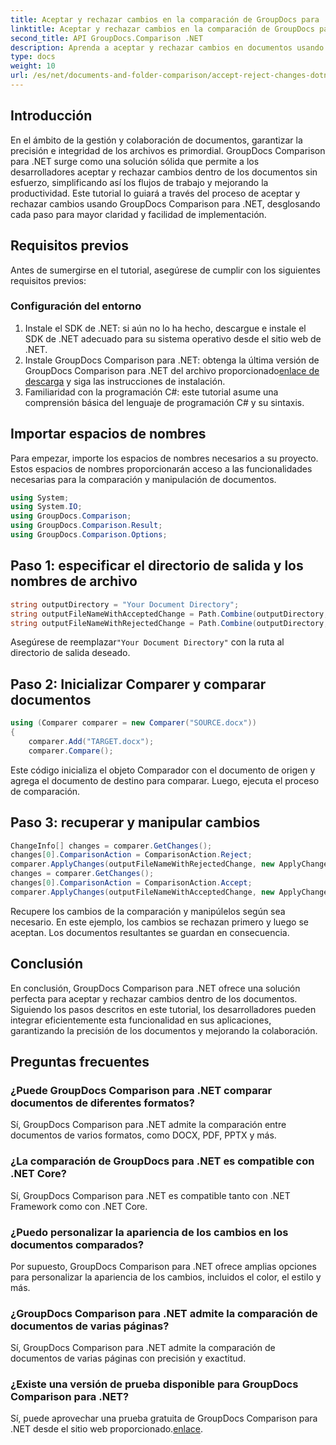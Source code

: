 ```yaml
---
title: Aceptar y rechazar cambios en la comparación de GroupDocs para .NET
linktitle: Aceptar y rechazar cambios en la comparación de GroupDocs para .NET
second_title: API GroupDocs.Comparison .NET
description: Aprenda a aceptar y rechazar cambios en documentos usando GroupDocs Comparison para .NET. Optimice los flujos de trabajo de sus documentos sin esfuerzo.
type: docs
weight: 10
url: /es/net/documents-and-folder-comparison/accept-reject-changes-dotnet/
---
```

## Introducción
En el ámbito de la gestión y colaboración de documentos, garantizar la precisión e integridad de los archivos es primordial. GroupDocs Comparison para .NET surge como una solución sólida que permite a los desarrolladores aceptar y rechazar cambios dentro de los documentos sin esfuerzo, simplificando así los flujos de trabajo y mejorando la productividad. Este tutorial lo guiará a través del proceso de aceptar y rechazar cambios usando GroupDocs Comparison para .NET, desglosando cada paso para mayor claridad y facilidad de implementación.
## Requisitos previos
Antes de sumergirse en el tutorial, asegúrese de cumplir con los siguientes requisitos previos:
### Configuración del entorno
1. Instale el SDK de .NET: si aún no lo ha hecho, descargue e instale el SDK de .NET adecuado para su sistema operativo desde el sitio web de .NET.
2.  Instale GroupDocs Comparison para .NET: obtenga la última versión de GroupDocs Comparison para .NET del archivo proporcionado[enlace de descarga](https://releases.groupdocs.com/comparison/net/) y siga las instrucciones de instalación.
3. Familiaridad con la programación C#: este tutorial asume una comprensión básica del lenguaje de programación C# y su sintaxis.

## Importar espacios de nombres
Para empezar, importe los espacios de nombres necesarios a su proyecto. Estos espacios de nombres proporcionarán acceso a las funcionalidades necesarias para la comparación y manipulación de documentos.

```csharp
using System;
using System.IO;
using GroupDocs.Comparison;
using GroupDocs.Comparison.Result;
using GroupDocs.Comparison.Options;
```
## Paso 1: especificar el directorio de salida y los nombres de archivo
```csharp
string outputDirectory = "Your Document Directory";
string outputFileNameWithAcceptedChange = Path.Combine(outputDirectory, "RESULT_WITH_ACCEPTED_CHANGE.docx");
string outputFileNameWithRejectedChange = Path.Combine(outputDirectory, "RESULT_WITH_REJECTED_CHANGE.docx");
```
 Asegúrese de reemplazar`"Your Document Directory"` con la ruta al directorio de salida deseado.
## Paso 2: Inicializar Comparer y comparar documentos
```csharp
using (Comparer comparer = new Comparer("SOURCE.docx"))
{
    comparer.Add("TARGET.docx");
    comparer.Compare();
```
Este código inicializa el objeto Comparador con el documento de origen y agrega el documento de destino para comparar. Luego, ejecuta el proceso de comparación.
## Paso 3: recuperar y manipular cambios
```csharp
ChangeInfo[] changes = comparer.GetChanges();
changes[0].ComparisonAction = ComparisonAction.Reject;
comparer.ApplyChanges(outputFileNameWithRejectedChange, new ApplyChangeOptions { Changes = changes, SaveOriginalState = true });
changes = comparer.GetChanges();
changes[0].ComparisonAction = ComparisonAction.Accept;
comparer.ApplyChanges(outputFileNameWithAcceptedChange, new ApplyChangeOptions { Changes = changes });
```
Recupere los cambios de la comparación y manipúlelos según sea necesario. En este ejemplo, los cambios se rechazan primero y luego se aceptan. Los documentos resultantes se guardan en consecuencia.

## Conclusión
En conclusión, GroupDocs Comparison para .NET ofrece una solución perfecta para aceptar y rechazar cambios dentro de los documentos. Siguiendo los pasos descritos en este tutorial, los desarrolladores pueden integrar eficientemente esta funcionalidad en sus aplicaciones, garantizando la precisión de los documentos y mejorando la colaboración.
## Preguntas frecuentes
### ¿Puede GroupDocs Comparison para .NET comparar documentos de diferentes formatos?
Sí, GroupDocs Comparison para .NET admite la comparación entre documentos de varios formatos, como DOCX, PDF, PPTX y más.
### ¿La comparación de GroupDocs para .NET es compatible con .NET Core?
Sí, GroupDocs Comparison para .NET es compatible tanto con .NET Framework como con .NET Core.
### ¿Puedo personalizar la apariencia de los cambios en los documentos comparados?
Por supuesto, GroupDocs Comparison para .NET ofrece amplias opciones para personalizar la apariencia de los cambios, incluidos el color, el estilo y más.
### ¿GroupDocs Comparison para .NET admite la comparación de documentos de varias páginas?
Sí, GroupDocs Comparison para .NET admite la comparación de documentos de varias páginas con precisión y exactitud.
### ¿Existe una versión de prueba disponible para GroupDocs Comparison para .NET?
 Sí, puede aprovechar una prueba gratuita de GroupDocs Comparison para .NET desde el sitio web proporcionado.[enlace](https://releases.groupdocs.com/).